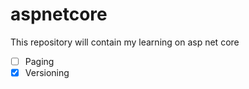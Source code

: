 # aspnetcore
This repository will contain my learning on asp net core

- [ ] Paging
- [x] Versioning
